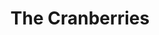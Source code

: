 ---
title: "The Cranberries"
summary: "Irish Alternative Rock band formed in Limerick in 1989 under the name '', later changed by vocalist . Until O'Riordan passed away on January 15, 2018, the band consisted of O'Riordan, guitarist , bassist and drummer . Although widely associated with alternative rock, the band's sound also incorporates indie, indie pop, rock, post-punk, Irish folk and pop rock elements."
image: "the-cranberries.jpg"
---